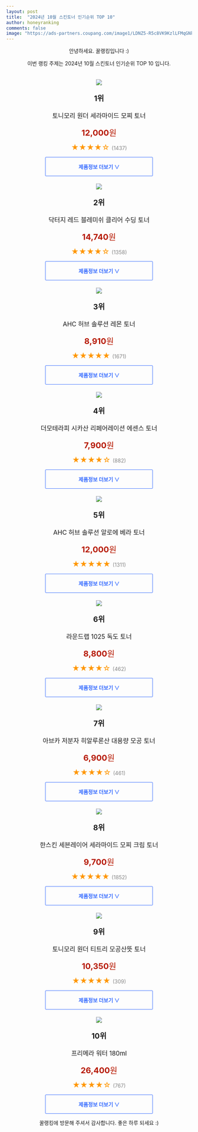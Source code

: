 ```yaml
---
layout: post
title:  "2024년 10월 스킨토너 인기순위 TOP 10"
author: honeyranking
comments: false
image: "https://ads-partners.coupang.com/image1/LDNZ5-R5c8VK9KzlLFMqGNkMOJPNKLme8OBFBh010FDRi_C7v9v65HnaGjhSVttHdOYmAm3YCVsBlY1nkNE6FKeuiNTX3JoKSfv7ZEo_UH6xnnRTYLqUbaHopgNsakRoRqUfRS9EDMaSEfdzzY1ulOMVLBlszsbt4wQ6FsGILQvJR7gJrh-FfZWGviQ7MQsI568Vrt9w8X9mcQmaJjYBgJgCSFoS7CIfY9NmMqZKelRRpx9fM-RGgxCZ1Jsnil5DGNZqkxT9OVJqAGISqiN_TEjLtcaMrBpHFpM="
---
```

<p style="text-align: center;">안녕하세요. 꿀랭킹입니다 :)</p>
<p style="text-align: center;">이번 랭킹 주제는 2024년 10월 스킨토너 인기순위 TOP 10 입니다.</p><center><img src="https://ads-partners.coupang.com/image1/LDNZ5-R5c8VK9KzlLFMqGNkMOJPNKLme8OBFBh010FDRi_C7v9v65HnaGjhSVttHdOYmAm3YCVsBlY1nkNE6FKeuiNTX3JoKSfv7ZEo_UH6xnnRTYLqUbaHopgNsakRoRqUfRS9EDMaSEfdzzY1ulOMVLBlszsbt4wQ6FsGILQvJR7gJrh-FfZWGviQ7MQsI568Vrt9w8X9mcQmaJjYBgJgCSFoS7CIfY9NmMqZKelRRpx9fM-RGgxCZ1Jsnil5DGNZqkxT9OVJqAGISqiN_TEjLtcaMrBpHFpM=" style="margin-top:20px" /></center><p style="text-align: center; font-size: 20px"><b>1위</b></p><p style="text-align: center; font-size: 17px">토니모리 원더 세라마이드 모찌 토너</p><p style="text-align: center;"><span style="color: #b61800; font-size: 22px;"><b>12,000</b>원</span></p><p style="text-align: center;"><span style="color: #ff9600; font-size: 20px;">★★★★☆ </span><span style="color: #878787;">(1437)</span></p><center><a href="https://link.coupang.com/re/AFFSDP?lptag=AF3899140&subid=honeyrank&pageKey=6838552098&itemId=5847430073&vendorItemId=3526115689&traceid=V0-153-278907d827fef974&requestid=20241003170000484164789188&token=31850B%7CGM"><div style="font-size: 14px; display: inline-block; padding: 15px 90px; color: #346aff; border-radius: 2px; border: 1px solid #346aff; cursor: pointer;"><b>제품정보 더보기 &or;</b></div></a></center><center><img src="https://ads-partners.coupang.com/image1/N7t0KwfuGZL8k5g8N2J_btjwk_6Z1ezgxs0cTx0zaVPST_FtCEoXJWDfdD0WdJugCqb_mr7RZH3TCzlBGLJof3ptatITHMwi2Y5UOFJQuvJsbU3mwYEQnZYb5rVKIAknCTaPsT5JX40QUM8pebkjvZLOgw3v7VFsCGsdCsLDuPHFdnlTsseII3dpan8HIWOzeybsZmBFpwhnJWDTKJVkCDp7RY52QI2p9eAl0Pjvd_gSIDbnIa9aNDjVcLw2dDVIgDq-t2sjVJobDazty01vMz-Pe2RQI2YUBlzVAw==" style="margin-top:20px" /></center><p style="text-align: center; font-size: 20px"><b>2위</b></p><p style="text-align: center; font-size: 17px">닥터지 레드 블레미쉬 클리어 수딩 토너</p><p style="text-align: center;"><span style="color: #b61800; font-size: 22px;"><b>14,740</b>원</span></p><p style="text-align: center;"><span style="color: #ff9600; font-size: 20px;">★★★★☆ </span><span style="color: #878787;">(1358)</span></p><center><a href="https://link.coupang.com/re/AFFSDP?lptag=AF3899140&subid=honeyrank&pageKey=4880173278&itemId=19012525005&vendorItemId=73648417455&traceid=V0-153-0c371c4587ae9399&requestid=20241003170000484164789188&token=31850B%7CGM"><div style="font-size: 14px; display: inline-block; padding: 15px 90px; color: #346aff; border-radius: 2px; border: 1px solid #346aff; cursor: pointer;"><b>제품정보 더보기 &or;</b></div></a></center><center><img src="https://ads-partners.coupang.com/image1/hoh4Os6sd6m5N8LkhqBBulgAb6Bn1eXUqDOvuLQqyplGHINSJSIWvG_cKPwUvJEEVlKJ29tzKAn-pPu-IAB975DYOxOrrRq8fhMPsp-276YCiZxEZnGe4tzhRntcRDnrFosigcxz3EkWifE__QBshsJua5cbrFfVT3vFGYWFsqfR-UHtQVWdZHY19P25dJR9lRjEA893JGO3dQmGbgZyg_4yRqVDxLpdSIXWajojphR-7Ea5Wy1NFasnkFK_XEkczUd6kwIz_MFp0tR3BSjpO5p7_oEvKv-p9g==" style="margin-top:20px" /></center><p style="text-align: center; font-size: 20px"><b>3위</b></p><p style="text-align: center; font-size: 17px">AHC 허브 솔루션 레몬 토너</p><p style="text-align: center;"><span style="color: #b61800; font-size: 22px;"><b>8,910</b>원</span></p><p style="text-align: center;"><span style="color: #ff9600; font-size: 20px;">★★★★★ </span><span style="color: #878787;">(1671)</span></p><center><a href="https://link.coupang.com/re/AFFSDP?lptag=AF3899140&subid=honeyrank&pageKey=1688766354&itemId=2876060711&vendorItemId=70098062811&traceid=V0-153-ab8a2491451b0d77&requestid=20241003170000484164789188&token=31850B%7CGM"><div style="font-size: 14px; display: inline-block; padding: 15px 90px; color: #346aff; border-radius: 2px; border: 1px solid #346aff; cursor: pointer;"><b>제품정보 더보기 &or;</b></div></a></center><center><img src="https://ads-partners.coupang.com/image1/gmDJxqz7BFjOlWJ7gitVO_wCAaEQZ5NQKFD8wPY3jPhIbyqecuudBWB3OQJyvlnLTgd9_wJz2tsMNURWNEGHqHpzETqStbnYyhypGWEivkcLUq-y-72oMsMpMRVNcla0Q7w80YknAYLHt_I7aR2fkj5BfVVLPCd0XiTSbZgXjYdpx9Z2x95SyiWuV6OdbXnbEXU8Tmsmluro8OjWo8F1ZKUMGYlXW9LpvwB8W8H8MZ80ZEeq13xu3EiQjCSc4LEwrD5LUqxKHr3A9ZyIb-WxT_yGa_-UPn5sdw==" style="margin-top:20px" /></center><p style="text-align: center; font-size: 20px"><b>4위</b></p><p style="text-align: center; font-size: 17px">더모테라피 시카산 리페어레이션 에센스 토너</p><p style="text-align: center;"><span style="color: #b61800; font-size: 22px;"><b>7,900</b>원</span></p><p style="text-align: center;"><span style="color: #ff9600; font-size: 20px;">★★★★☆ </span><span style="color: #878787;">(882)</span></p><center><a href="https://link.coupang.com/re/AFFSDP?lptag=AF3899140&subid=honeyrank&pageKey=7217976988&itemId=6212935454&vendorItemId=4325880090&traceid=V0-153-77b676c728dce9e8&requestid=20241003170000484164789188&token=31850B%7CGM"><div style="font-size: 14px; display: inline-block; padding: 15px 90px; color: #346aff; border-radius: 2px; border: 1px solid #346aff; cursor: pointer;"><b>제품정보 더보기 &or;</b></div></a></center><center><img src="https://ads-partners.coupang.com/image1/QzIpff6vE2ZOiSRmQ7Sl__0BHDgsNFekb4RrN5ZZX--8oz_kkL2YR7aSJ84OBeTMCgx30nHE5_pM8gIRRkUnKw8UyV55_TU4KPbW5t3ySYHrjsFvTTLl92arXypCrcy214RhfpenYzHxGaohMByH7P_22FhrhPy3Jkrbsw3GFful1NoG6jBUl88I1G8DDfbA0kfq4WG85W7bNp-3V3I3FmUQIA-CYPFd57LdObQhM8CUCRWUAgpEFI7tRpXmFDtR_wFSQ2haC8xopcMphKcrOutBrWVjynE6k6U=" style="margin-top:20px" /></center><p style="text-align: center; font-size: 20px"><b>5위</b></p><p style="text-align: center; font-size: 17px">AHC 허브 솔루션 알로에 베라 토너</p><p style="text-align: center;"><span style="color: #b61800; font-size: 22px;"><b>12,000</b>원</span></p><p style="text-align: center;"><span style="color: #ff9600; font-size: 20px;">★★★★★ </span><span style="color: #878787;">(1311)</span></p><center><a href="https://link.coupang.com/re/AFFSDP?lptag=AF3899140&subid=honeyrank&pageKey=1688783769&itemId=2876092200&vendorItemId=70098062790&traceid=V0-153-6c046cdb8e0425ed&requestid=20241003170000484164789188&token=31850B%7CGM"><div style="font-size: 14px; display: inline-block; padding: 15px 90px; color: #346aff; border-radius: 2px; border: 1px solid #346aff; cursor: pointer;"><b>제품정보 더보기 &or;</b></div></a></center><center><img src="https://ads-partners.coupang.com/image1/lwIU4YmtWoTlDLUal0JiNiznA-QEJW--XwJdb54AabeAqcbwhMwQjtymcZDwcb5-67Vbg2CkqeW4yM-CtNa98bYwo0fEXNxP1QX2n78vMCPGI9CSKXWeWgCLM2caNxNFKtYVE9wubLU1lT6zSJ2Q35OQHw74_x4CnMT_sE5GYPBxAXbDtFj5A6oqJJI3t7Z3gz5QEuUwMtUBTEtZPy3eBbgpnTsjNjjdqrxAxTQ9l2yGKzMcB5r0oYufYrbUd4XDipV4Dd1GIaRkS_GP1990aYLWR1vkSth2OR0=" style="margin-top:20px" /></center><p style="text-align: center; font-size: 20px"><b>6위</b></p><p style="text-align: center; font-size: 17px">라운드랩 1025 독도 토너</p><p style="text-align: center;"><span style="color: #b61800; font-size: 22px;"><b>8,800</b>원</span></p><p style="text-align: center;"><span style="color: #ff9600; font-size: 20px;">★★★★☆ </span><span style="color: #878787;">(462)</span></p><center><a href="https://link.coupang.com/re/AFFSDP?lptag=AF3899140&subid=honeyrank&pageKey=1414809213&itemId=2779751047&vendorItemId=5484609359&traceid=V0-153-b614b749ecb961d1&requestid=20241003170000484164789188&token=31850B%7CGM"><div style="font-size: 14px; display: inline-block; padding: 15px 90px; color: #346aff; border-radius: 2px; border: 1px solid #346aff; cursor: pointer;"><b>제품정보 더보기 &or;</b></div></a></center><center><img src="https://ads-partners.coupang.com/image1/I3sjMELp12gd6W4wI8USLt1AinL0qErSgFAI5nJ8T7Cp_oCKMs1qSyAkP7DPu6bMOK9DwMnHnW-hPIn3OAe-pJ5fF2IQaDj7L1G5NEserCkMuM2qi2G3xBFbZSH76cXo18kxNOyQVGDYNGRjFlWWHg7WIahVkbDf5rWXaWiGnyRbfHvDv1CL34uwL0lVdFo-n-d5TSdI8mgNzuPLqR6anf9Edyh5r_0iGxEZKcgbc8b8g1ZHvLmMYRxMi5kcZBnhqJcTEG90Zwpga1cBHKtNhkNtxazrLxnCqA==" style="margin-top:20px" /></center><p style="text-align: center; font-size: 20px"><b>7위</b></p><p style="text-align: center; font-size: 17px">아브카 저분자 히알루론산 대용량 모공 토너</p><p style="text-align: center;"><span style="color: #b61800; font-size: 22px;"><b>6,900</b>원</span></p><p style="text-align: center;"><span style="color: #ff9600; font-size: 20px;">★★★★☆ </span><span style="color: #878787;">(461)</span></p><center><a href="https://link.coupang.com/re/AFFSDP?lptag=AF3899140&subid=honeyrank&pageKey=7941987392&itemId=21877638460&vendorItemId=89116830022&traceid=V0-153-13ca381f53f504db&requestid=20241003170000484164789188&token=31850B%7CGM"><div style="font-size: 14px; display: inline-block; padding: 15px 90px; color: #346aff; border-radius: 2px; border: 1px solid #346aff; cursor: pointer;"><b>제품정보 더보기 &or;</b></div></a></center><center><img src="https://ads-partners.coupang.com/image1/3TSAjTPJ6PtxTNGD3Xu7RinFfcDHFvcJgHuqPg6HPXsWy9MBvf5Xb8vXMq9FKIo2hjQcsKP4jaCICrn8qadA3rw3WcmXcP9sUa_eBwRGW-0QVvtjz8icHrPuhIDPhaZ5F6uO1awxW_4LYw8xwuSbAuGvoRIGOG0pmuyMrmP_rOsmet62iXZMBlbIVjFsAcxROk7X1LBfV_7_0wEkGXFmWNgTPOyUtyT_UNsZxw-dq7BR1YsvHiIdyFnTKP1D8dKIT69w1v0hPrITVSKuB124cSjtgE9ovvrE2w==" style="margin-top:20px" /></center><p style="text-align: center; font-size: 20px"><b>8위</b></p><p style="text-align: center; font-size: 17px">한스킨 세븐레이어 세라마이드 모찌 크림 토너</p><p style="text-align: center;"><span style="color: #b61800; font-size: 22px;"><b>9,700</b>원</span></p><p style="text-align: center;"><span style="color: #ff9600; font-size: 20px;">★★★★★ </span><span style="color: #878787;">(1852)</span></p><center><a href="https://link.coupang.com/re/AFFSDP?lptag=AF3899140&subid=honeyrank&pageKey=7612736581&itemId=20165757768&vendorItemId=87441466291&traceid=V0-153-808a85a69f9c7252&requestid=20241003170000484164789188&token=31850B%7CGM"><div style="font-size: 14px; display: inline-block; padding: 15px 90px; color: #346aff; border-radius: 2px; border: 1px solid #346aff; cursor: pointer;"><b>제품정보 더보기 &or;</b></div></a></center><center><img src="https://ads-partners.coupang.com/image1/kzyqwP-Wd_vljeypk8dBd8-e_Y3rwrJPjwZpv4bqH2pegV7JYnhUx47vfKi9ABEowgUs9mGOfyLDXY7kjYLZbQ0AD3T8Xg1agTtiPOoY9USSMJfQxUvB85lB0dDEoE3w8mTzRsQw6UMv_JmJMVNcVyCkPoTC_s0Wc2KPOk_8x5OD8OHde6CVetqZsafi34Lmxky91hy3AN8RVH2sqYt16yK6PAmKEz0CpHWO6_emagNqaxmXBcmSTPAF5P17Ln4dd4AjlPTm2MEbvPPa-7u9Fc7nwO4aeqwD9Q==" style="margin-top:20px" /></center><p style="text-align: center; font-size: 20px"><b>9위</b></p><p style="text-align: center; font-size: 17px">토니모리 원더 티트리 모공산뜻 토너</p><p style="text-align: center;"><span style="color: #b61800; font-size: 22px;"><b>10,350</b>원</span></p><p style="text-align: center;"><span style="color: #ff9600; font-size: 20px;">★★★★★ </span><span style="color: #878787;">(309)</span></p><center><a href="https://link.coupang.com/re/AFFSDP?lptag=AF3899140&subid=honeyrank&pageKey=7912980339&itemId=21718137378&vendorItemId=70179342500&traceid=V0-153-4303ae914b3edd61&requestid=20241003170000484164789188&token=31850B%7CGM"><div style="font-size: 14px; display: inline-block; padding: 15px 90px; color: #346aff; border-radius: 2px; border: 1px solid #346aff; cursor: pointer;"><b>제품정보 더보기 &or;</b></div></a></center><center><img src="https://ads-partners.coupang.com/image1/TYKNEe-78ENSUR9BTezkfD4gZwOwpgVCCM_HAtThp7Ep0Tr-gBmXn9fgS-jBDpKZFyheVuxsPb2pgZ-O8mxS_q6EIhnHByjknyHC6-cQYKzctetFpGy11XdFV9FgR2vcAye4FzPfkza0H9XpjPPHhFqrtpgMJWgc43nTbzkenYLdE5ddgwGbqEuO6ViTpMzuXyNpVY1Gvgp1S11rDpsguxUMNCwsKv24_qkAVUInYI2nnmBval6O6bDc_CveJh35mvS0A4uSalBMKCvQVR-g53plfMWICalwZg==" style="margin-top:20px" /></center><p style="text-align: center; font-size: 20px"><b>10위</b></p><p style="text-align: center; font-size: 17px">프리메라 워터 180ml</p><p style="text-align: center;"><span style="color: #b61800; font-size: 22px;"><b>26,400</b>원</span></p><p style="text-align: center;"><span style="color: #ff9600; font-size: 20px;">★★★★☆ </span><span style="color: #878787;">(767)</span></p><center><a href="https://link.coupang.com/re/AFFSDP?lptag=AF3899140&subid=honeyrank&pageKey=6326533165&itemId=13211697274&vendorItemId=5508781232&traceid=V0-153-c2139c8663509db2&requestid=20241003170000484164789188&token=31850B%7CGM"><div style="font-size: 14px; display: inline-block; padding: 15px 90px; color: #346aff; border-radius: 2px; border: 1px solid #346aff; cursor: pointer;"><b>제품정보 더보기 &or;</b></div></a></center><p style="text-align: center;">꿀랭킹에 방문해 주셔서 감사합니다. 좋은 하루 되세요 :)</p>